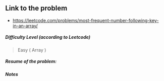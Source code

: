 ## Link to the problem
 
 - https://leetcode.com/problems/most-frequent-number-following-key-in-an-array/
 
##### Difficulty Level (according to Leetcode)
 
 > Easy ( Array )
 
##### Resume of the problem:



##### Notes
  